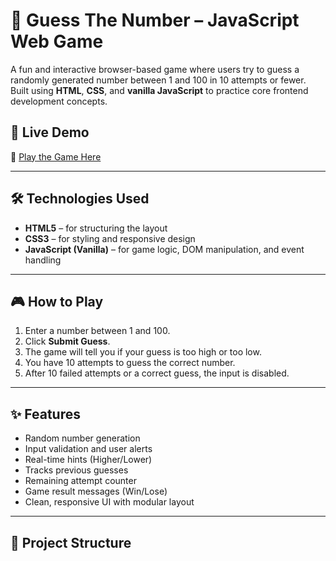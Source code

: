 # 🎯 Guess The Number – JavaScript Web Game

A fun and interactive browser-based game where users try to guess a randomly generated number between 1 and 100 in 10 attempts or fewer. Built using **HTML**, **CSS**, and **vanilla JavaScript** to practice core frontend development concepts.

## 🚀 Live Demo
🔗 [Play the Game Here]((https://v0-guess-it.vercel.app/))

---

## 🛠️ Technologies Used

- **HTML5** – for structuring the layout
- **CSS3** – for styling and responsive design
- **JavaScript (Vanilla)** – for game logic, DOM manipulation, and event handling

---

## 🎮 How to Play

1. Enter a number between 1 and 100.
2. Click **Submit Guess**.
3. The game will tell you if your guess is too high or too low.
4. You have 10 attempts to guess the correct number.
5. After 10 failed attempts or a correct guess, the input is disabled.

---

## ✨ Features

- Random number generation
- Input validation and user alerts
- Real-time hints (Higher/Lower)
- Tracks previous guesses
- Remaining attempt counter
- Game result messages (Win/Lose)
- Clean, responsive UI with modular layout

---

## 📁 Project Structure

